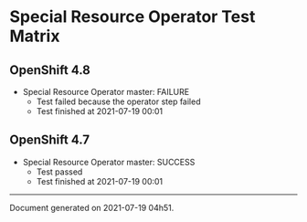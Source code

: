 
Special Resource Operator Test Matrix
=====================================

OpenShift 4.8
-------------


* Special Resource Operator master: FAILURE
  - Test failed because the operator step failed
  - Test finished at 2021-07-19 00:01

OpenShift 4.7
-------------


* Special Resource Operator master: SUCCESS
  - Test passed
  - Test finished at 2021-07-19 00:01


---
Document generated on 2021-07-19 04h51.
